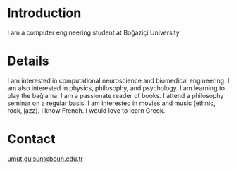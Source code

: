 # Introduction #

I am a computer engineering student at Boğaziçi University.


# Details #

I am interested in computational neuroscience and biomedical engineering.
I am also interested in physics, philosophy, and psychology.
I am learning to play the bağlama.
I am a passionate reader of books.
I attend a philosophy seminar on a regular basis.
I am interested in movies and music (ethnic, rock, jazz).
I know French. I would love to learn Greek.

# Contact #

umut.gulsun@boun.edu.tr